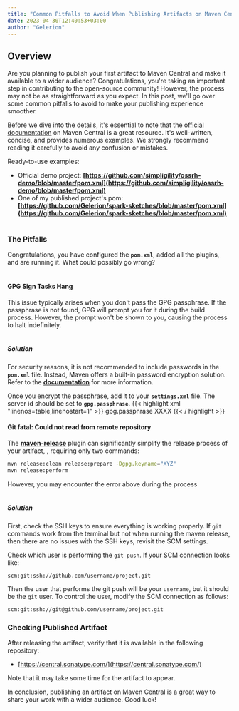```yaml
---
title: "Common Pitfalls to Avoid When Publishing Artifacts on Maven Central"
date: 2023-04-30T12:40:53+03:00
author: "Gelerion"
---
```


## Overview  
Are you planning to publish your first artifact to Maven Central and make it available to a wider audience? Congratulations, you're taking an important step in contributing to the open-source community! However, the process may not be as straightforward as you expect. In this post, we'll go over some common pitfalls to avoid to make your publishing experience smoother.

Before we dive into the details, it's essential to note that the [official documentation](https://central.sonatype.org/publish/publish-guide/) on Maven Central is a great resource. It's well-written, concise, and provides numerous examples. We strongly recommend reading it carefully to avoid any confusion or mistakes.

Ready-to-use examples:

-   Official demo project: **[](https://github.com/simpligility/ossrh-demo/blob/master/pom.xml)[https://github.com/simpligility/ossrh-demo/blob/master/pom.xml](https://github.com/simpligility/ossrh-demo/blob/master/pom.xml)**
-   One of my published project's pom: **[](https://github.com/Gelerion/spark-sketches/blob/master/pom.xml)[https://github.com/Gelerion/spark-sketches/blob/master/pom.xml](https://github.com/Gelerion/spark-sketches/blob/master/pom.xml)**
&nbsp;  
&nbsp;  
### **The Pitfalls**

Congratulations, you have configured the **`pom.xml`**, added all the plugins, and are running it. What could possibly go wrong?  
&nbsp;  
#### **GPG Sign Tasks Hang**

This issue typically arises when you don't pass the GPG passphrase. If the passphrase is not found, GPG will prompt you for it during the build process. However, the prompt won't be shown to you, causing the process to halt indefinitely.
&nbsp;  
&nbsp;  
##### Solution
For security reasons, it is not recommended to include passwords in the **`pom.xml`** file. Instead, Maven offers a built-in password encryption solution. Refer to the **[documentation](https://maven.apache.org/guides/mini/guide-encryption.html)** for more information.

Once you encrypt the passphrase, add it to your **`settings.xml`** file. The server id should be set to **`gpg.passphrase`**.
{{< highlight xml "linenos=table,linenostart=1" >}}
<settings> 
 <servers>
   <server> 
    <id>gpg.passphrase</id> 
    <passphrase>XXXX</passphrase> 
   </server> 
 </servers>
</settings>
{{< / highlight >}}
&nbsp;  
#### Git fatal: Could not read from remote repository

The **[maven-release](https://maven.apache.org/maven-release/maven-release-plugin/)** plugin can significantly simplify the release process of your artifact, , requiring only two commands:
```sh
mvn release:clean release:prepare -Dgpg.keyname="XYZ"
mvn release:perform

```

However, you may encounter the error above during the process
&nbsp;  
&nbsp;  
##### Solution
First, check the SSH keys to ensure everything is working properly. If `git` commands work from the terminal but not when running the maven release, then there are no issues with the SSH keys, revisit the SCM settings.

Check which user is performing the `git push`. If your SCM connection looks like:

```
scm:git:ssh://github.com/username/project.git
```

Then the user that performs the git push will be your `username`, but it should be the `git` user. To control the user, modify the SCM connection as follows:

```
scm:git:ssh://git@github.com/username/project.git
```

### Checking Published Artifact
After releasing the artifact, verify that it is available in the following repository:
- [https://central.sonatype.com/](https://central.sonatype.com/)  

Note that it may take some time for the artifact to appear.

In conclusion, publishing an artifact on Maven Central is a great way to share your work with a wider audience.
Good luck!
